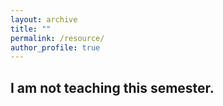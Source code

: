 ```yaml
---
layout: archive
title: ""
permalink: /resource/
author_profile: true
---
```


## I am not teaching this semester. 

<!-- ## Reanalysis data
[**ERA5**](https://cds.climate.copernicus.eu/cdsapp#!/dataset/reanalysis-era5-pressure-levels?tab=overview) is the fifth generation ECMWF reanalysis for the global climate and weather for the past 4 to 7 decades. ERA5 provides hourly estimates for a large number of atmospheric, ocean-wave and land-surface quantities. 

## Models
[**The System for Atmospheric Modeling (SAM)**](http://rossby.msrc.sunysb.edu/~marat/SAM.html) is a very cute cloud-resolving model. It's useful for conducting idealized cloud-resolving simulaltions for a theoretical purpose. -->





